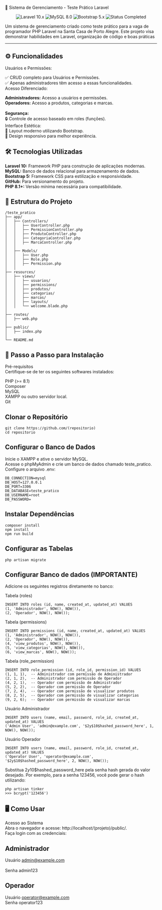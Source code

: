 🎨 Sistema de Gerenciamento - Teste Prático Laravel
<p align="center"> <img src="https://img.shields.io/badge/Laravel-10.x-red" alt="Laravel 10.x"> <img src="https://img.shields.io/badge/MySQL-8.0-blue" alt="MySQL 8.0"> <img src="https://img.shields.io/badge/Bootstrap-5.x-purple" alt="Bootstrap 5.x"> <img src="https://img.shields.io/badge/Status-Completed-brightgreen" alt="Status Completed"> </p>
Um sistema de gerenciamento criado como teste prático para a vaga de programador PHP Laravel na Santa Casa de Porto Alegre.
Este projeto visa demonstrar habilidades em Laravel, organização de código e boas práticas

---

## ⚙️ Funcionalidades

Usuários e Permissões:

✅ CRUD completo para Usuários e Permissões.<br /> 
✅ Apenas administradores têm acesso a essas funcionalidades.<br /> 
Acesso Diferenciado:

**Administradores:** Acesso a usuários e permissões.<br /> 
**Operadores:** Acesso a produtos, categorias e marcas.<br /> 
<br /> 
**Segurança:**<br /> 
🔒 Controle de acesso baseado em roles (funções).<br /> 
Interface Estética:<br /> 
🎨 Layout moderno utilizando Bootstrap.<br /> 
📱 Design responsivo para melhor experiência.<br /> 

## 🛠 Tecnologias Utilizadas

**Laravel 10:** Framework PHP para construção de aplicações modernas.<br /> 
**MySQL:** Banco de dados relacional para armazenamento de dados.<br /> 
**Bootstrap 5:** Framework CSS para estilização e responsividade.<br /> 
**GitHub:** Para versionamento do projeto.<br /> 
**PHP 8.1+:** Versão mínima necessária para compatibilidade.<br /> 

## 📂 Estrutura do Projeto
```plaintext
/teste_pratico
├── app/
│   ├── Controllers/
│   │   ├── UserController.php
│   │   ├── PermissionController.php
│   │   ├── ProdutoController.php
│   │   ├── CategoriaController.php
│   │   ├── MarcaController.php
│   │
│   ├── Models/
│   │   ├── User.php
│   │   ├── Role.php
│   │   ├── Permission.php
│   │
├── resources/
│   ├── views/
│   │   ├── usuarios/
│   │   ├── permissions/
│   │   ├── produtos/
│   │   ├── categorias/
│   │   ├── marcas/
│   │   ├── layouts/
│   │   └── welcome.blade.php
│
├── routes/
│   ├── web.php
│
├── public/
│   ├── index.php
│
└── README.md

```
## 🚀 Passo a Passo para Instalação
Pré-requisitos<br />
Certifique-se de ter os seguintes softwares instalados:<br />

PHP (>= 8.1)<br />
Composer<br />
MySQL<br />
XAMPP ou outro servidor local.<br />
Git<br />

## Clonar o Repositório
```
git clone https://github.com/(repositorio)
cd repositorio
```

## Configurar o Banco de Dados
Inicie o XAMPP e ative o servidor MySQL.<br />
Acesse o phpMyAdmin e crie um banco de dados chamado teste_pratico.<br />
Configure o arquivo .env:<br />
```
DB_CONNECTION=mysql
DB_HOST=127.0.0.1
DB_PORT=3306
DB_DATABASE=teste_pratico
DB_USERNAME=root
DB_PASSWORD=
```

## Instalar Dependências
```
composer install
npm install
npm run build
```

## Configurar as Tabelas
```
php artisan migrate
```

## Configurar Banco de dados (IMPORTANTE)
Adicione os seguintes registros diretamente no banco:<br />

Tabela (roles)
```
INSERT INTO roles (id, name, created_at, updated_at) VALUES 
(1, 'Administrador', NOW(), NOW()),
(2, 'Operador', NOW(), NOW());
```

Tabela (permissions)
```
INSERT INTO permissions (id, name, created_at, updated_at) VALUES 
(1, 'Administrador', NOW(), NOW()),
(2, 'Operador', NOW(), NOW()),
(4, 'view_produtos', NOW(), NOW()),
(5, 'view_categorias', NOW(), NOW()),
(6, 'view_marcas', NOW(), NOW());

```
Tabela (role_permission)
```
INSERT INTO role_permission (id, role_id, permission_id) VALUES 
(1, 1, 1),  -- Administrador com permissão de Administrador
(2, 1, 2),  -- Administrador com permissão de Operador
(4, 2, 1),  -- Operador com permissão de Administrador
(5, 2, 2),  -- Operador com permissão de Operador
(7, 2, 4),  -- Operador com permissão de visualizar produtos
(8, 2, 5),  -- Operador com permissão de visualizar categorias
(9, 2, 6);  -- Operador com permissão de visualizar marcas
```

Usuário Administrador
```
INSERT INTO users (name, email, password, role_id, created_at, updated_at) VALUES 
('Admin User', 'admin@example.com', '$2y$10$hashed_password_here', 1, NOW(), NOW());
```
Usuário Operador
```
INSERT INTO users (name, email, password, role_id, created_at, updated_at) VALUES 
('Operator User', 'operator@example.com', '$2y$10$hashed_password_here', 2, NOW(), NOW());
```
Substitua $2y$10$hashed_password_here pela senha hash gerada do valor desejado. Por exemplo, para a senha 123456, você pode gerar o hash utilizando:
```
php artisan tinker
>>> bcrypt('123456')
```

## 🖥️ Como Usar
Acesso ao Sistema<br />
Abra o navegador e acesse: http://localhost/(projeto)/public/.<br />
Faça login com as credenciais:<br />
## Administrador
Usuário admin@example.com	<br />	
Senha admin123<br />

## Operador
Usuário operator@example.com<br />
Senha	operator123<br />




